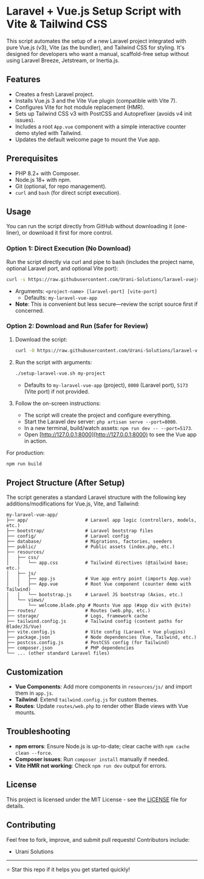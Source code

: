 # Laravel + Vue.js Setup Script with Vite & Tailwind CSS

This script automates the setup of a new Laravel project integrated with pure Vue.js (v3), Vite (as the bundler), and Tailwind CSS for styling. It's designed for developers who want a manual, scaffold-free setup without using Laravel Breeze, Jetstream, or Inertia.js.

## Features
- Creates a fresh Laravel project.
- Installs Vue.js 3 and the Vite Vue plugin (compatible with Vite 7).
- Configures Vite for hot module replacement (HMR).
- Sets up Tailwind CSS v3 with PostCSS and Autoprefixer (avoids v4 init issues).
- Includes a root `App.vue` component with a simple interactive counter demo styled with Tailwind.
- Updates the default welcome page to mount the Vue app.

## Prerequisites
- PHP 8.2+ with Composer.
- Node.js 18+ with npm.
- Git (optional, for repo management).
- `curl` and `bash` (for direct script execution).

## Usage
You can run the script directly from GitHub without downloading it (one-liner), or download it first for more control.

### Option 1: Direct Execution (No Download)
Run the script directly via curl and pipe to bash (includes the project name, optional Laravel port, and optional Vite port):

```bash
curl -s https://raw.githubusercontent.com/Urani-Solutions/laravel-vuejs-setup/refs/heads/main/create_laravel_vuejs.sh | bash -s my-project
```
- Arguments: `<project-name> [laravel-port] [vite-port]`
  - Defaults: `my-laravel-vue-app`
- **Note**: This is convenient but less secure—review the script source first if concerned.

### Option 2: Download and Run (Safer for Review)
1. Download the script:
   ```bash
   curl -O https://raw.githubusercontent.com/Urani-Solutions/laravel-vuejs-setup/refs/heads/main/create_laravel_vuejs.sh
   ```

2. Run the script with arguments:
   ```bash
   ./setup-laravel-vue.sh my-project
   ```
   - Defaults to `my-laravel-vue-app` (project), `8000` (Laravel port), `5173` (Vite port) if not provided.

3. Follow the on-screen instructions:
   - The script will create the project and configure everything.
   - Start the Laravel dev server: `php artisan serve --port=8000`.
   - In a new terminal, build/watch assets: `npm run dev -- --port=5173`.
   - Open [http://127.0.0.1:8000](http://127.0.0.1:8000) to see the Vue app in action.

For production:
```bash
npm run build
```

## Project Structure (After Setup)
The script generates a standard Laravel structure with the following key additions/modifications for Vue.js, Vite, and Tailwind:

```
my-laravel-vue-app/
├── app/                     # Laravel app logic (controllers, models, etc.)
├── bootstrap/               # Laravel bootstrap files
├── config/                  # Laravel config
├── database/                # Migrations, factories, seeders
├── public/                  # Public assets (index.php, etc.)
├── resources/
│   ├── css/
│   │   └── app.css          # Tailwind directives (@tailwind base; etc.)
│   ├── js/
│   │   ├── app.js           # Vue app entry point (imports App.vue)
│   │   ├── App.vue          # Root Vue component (counter demo with Tailwind)
│   │   └── bootstrap.js     # Laravel JS bootstrap (Axios, etc.)
│   └── views/
│       └── welcome.blade.php # Mounts Vue app (#app div with @vite)
├── routes/                  # Routes (web.php, etc.)
├── storage/                 # Logs, framework cache
├── tailwind.config.js       # Tailwind config (content paths for Blade/JS/Vue)
├── vite.config.js           # Vite config (Laravel + Vue plugins)
├── package.json             # Node dependencies (Vue, Tailwind, etc.)
├── postcss.config.js        # PostCSS config (for Tailwind)
├── composer.json            # PHP dependencies
└── ... (other standard Laravel files)
```

## Customization
- **Vue Components**: Add more components in `resources/js/` and import them in `app.js`.
- **Tailwind**: Extend `tailwind.config.js` for custom themes.
- **Routes**: Update `routes/web.php` to render other Blade views with Vue mounts.

## Troubleshooting
- **npm errors**: Ensure Node.js is up-to-date; clear cache with `npm cache clean --force`.
- **Composer issues**: Run `composer install` manually if needed.
- **Vite HMR not working**: Check `npm run dev` output for errors.

## License
This project is licensed under the MIT License - see the [LICENSE](LICENSE) file for details.

## Contributing
Feel free to fork, improve, and submit pull requests! Contributors include:
- Urani Solutions

---

⭐ Star this repo if it helps you get started quickly!
